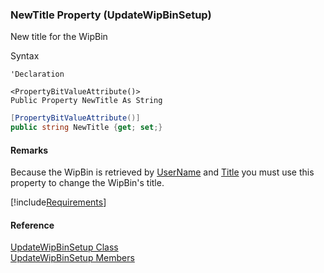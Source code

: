 ﻿### NewTitle Property (UpdateWipBinSetup)

New title for the WipBin

Syntax

```vbnet
'Declaration

<PropertyBitValueAttribute()>
Public Property NewTitle As String
```

```csharp
[PropertyBitValueAttribute()]
public string NewTitle {get; set;}
```

#### Remarks

Because the WipBin is retrieved by [UserName](FChoice.Toolkits.Clarify~FChoice.Toolkits.Clarify.Interfaces.UpdateWipBinSetup~UserName.md) and [Title](FChoice.Toolkits.Clarify~FChoice.Toolkits.Clarify.Interfaces.UpdateWipBinSetup~Title.md) you must use this property to change the WipBin's title.

[!include[Requirements](../partials/requirements.md)]

#### Reference

[UpdateWipBinSetup Class](FChoice.Toolkits.Clarify~FChoice.Toolkits.Clarify.Interfaces.UpdateWipBinSetup.md)  
[UpdateWipBinSetup Members](FChoice.Toolkits.Clarify~FChoice.Toolkits.Clarify.Interfaces.UpdateWipBinSetup_members.md)